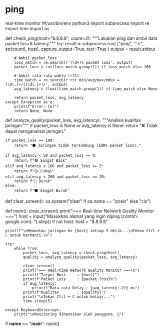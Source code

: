 # ping
real-time monitor
#!/usr/bin/env python3
import subprocess
import re
import time
import os

def check_ping(host="8.8.8.8", count=2):
    """Lakukan ping dan ambil data packet loss & latency."""
    try:
        result = subprocess.run(
            ["ping", "-c", str(count), host],
            capture_output=True, text=True
        )
        output = result.stdout

        # Ambil packet loss
        loss_match = re.search(r'(\d+)% packet loss', output)
        packet_loss = int(loss_match.group(1)) if loss_match else 100

        # Ambil rata-rata waktu (rtt)
        time_match = re.search(r'rtt min/avg/max/mdev = [\d\.]+/([\d\.]+)/', output)
        avg_latency = float(time_match.group(1)) if time_match else None

        return packet_loss, avg_latency
    except Exception as e:
        print(f"Error: {e}")
        return None, None

def analyze_quality(packet_loss, avg_latency):
    """Analisis kualitas jaringan."""
    if packet_loss is None or avg_latency is None:
        return "❌ Tidak dapat menganalisis jaringan."

    if packet_loss == 100:
        return "⚫ Jaringan tidak tersambung (100% packet loss)."

    if avg_latency < 50 and packet_loss == 0:
        return f"🟢 Sangat Baik"
    elif avg_latency < 100 and packet_loss <= 5:
        return f"🟡 Cukup"
    elif avg_latency < 200 and packet_loss <= 20:
        return f"🔴 Buruk"
    else:
        return f"⚫ Sangat Buruk"

def clear_screen():
    os.system("clear" if os.name == "posix" else "cls")

def main():
    clear_screen()
    print("=== Real-time Network Quality Monitor ===")
    host = input("Masukkan alamat yang ingin diping (contoh: google.com): ").strip()
    if not host:
        host = "8.8.8.8"

    print(f"\nMemantau jaringan ke {host} setiap 5 detik...\nTekan Ctrl + C untuk berhenti.\n")

    try:
        while True:
            packet_loss, avg_latency = check_ping(host)
            quality = analyze_quality(packet_loss, avg_latency)

            clear_screen()
            print("=== Real-time Network Quality Monitor ===\n")
            print(f"Target Host     : {host}")
            print(f"Packet Loss     : {packet_loss}%")
            if avg_latency:
                print(f"Rata-rata Delay : {avg_latency:.2f} ms")
            print(f"Kualitas        : {quality}")
            print("\nTekan Ctrl + C untuk keluar...")
            time.sleep(5)

    except KeyboardInterrupt:
        print("\nMonitoring dihentikan oleh pengguna. 👋")

if __name__ == "__main__":
    main()
